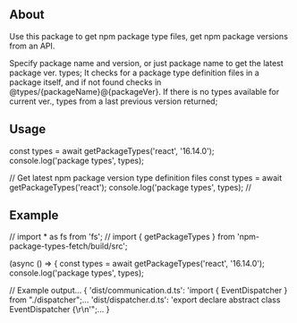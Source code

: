 ## About
Use this package to get npm package type files,
get npm package versions from an API. 

Specify package name and version, or just package name to get the latest package ver. types;
It checks for a package type definition files in a package itself, and if not found checks in @types/{packageName}@{packageVer}. 
If there is no types available for current ver., types from a last previous version returned;

## Usage
const types = await getPackageTypes('react', '16.14.0');
console.log('package types', types);

// Get latest npm package version type definition files
const types = await getPackageTypes('react');
console.log('package types', types); //

## Example

// import * as fs from 'fs';
// import { getPackageTypes } from 'npm-package-types-fetch/build/src';

 (async () => {
   const types = await getPackageTypes('react', '16.14.0');
   console.log('package types', types);

// Example output... {
  'dist/communication.d.ts': 'import { EventDispatcher } from "./dispatcher";...
  'dist/dispatcher.d.ts': 'export declare abstract class EventDispatcher {\r\n'";...
}